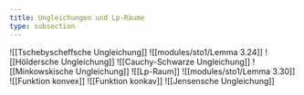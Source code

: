 ```yaml
---
title: Ungleichungen und Lp-Räume
type: subsection
---
```


![[Tschebyscheffsche Ungleichung]]
![[modules/sto1/Lemma 3.24]]
![[Höldersche Ungleichung]]
![[Cauchy-Schwarze Ungleichung]]
![[Minkowskische Ungleichung]]
![[Lp-Raum]]
![[modules/sto1/Lemma 3.30]]
![[Funktion konvex]]
![[Funktion konkav]]
![[Jensensche Ungleichung]]